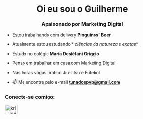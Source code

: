 <h1 align="center">Oi eu sou o Guilherme</h1>
<h3 align="center">Apaixonado por Marketing Digital</h3>

- Estou trabalhando com delivery **Pinguinos´ Beer**

- Atualmente estou estudando * *ciências da natureza e exatas**

- Estudo no colégio **Maria Destéfani Griggio**

- Penso em trabalhar em casa com Marketing Digital

- Nas horas vagas pratico Jiu-Jitsu e Futebol

- 📫 Me encontre pelo e-mail **tunadospvp@gmail.com**

<h3 align="left">Conecte-se comigo:</h3>
<p align="left">
<a href="https://instagram.com/krl__guih" target="blank"><img align="center" src="https://raw.githubusercontent.com/rahuldkjain/github-profile-readme-generator /master/src/images/icons/Social/instagram.svg" alt="krl__guih" height="30" width="40" /></a>
</p>

<!---

- 👋 Hi, I’m @guilhermesoares21
- 👀 I’m interested in ...
- 🌱 I’m currently learning ...
- 💞️ I’m looking to collaborate on ...
- 📫 How to reach me ...


guilhermesoares21/guilhermesoares21 is a ✨ special ✨ repository because its `README.md` (this file) appears on your GitHub profile.
You can click the Preview link to take a look at your changes.
--->
